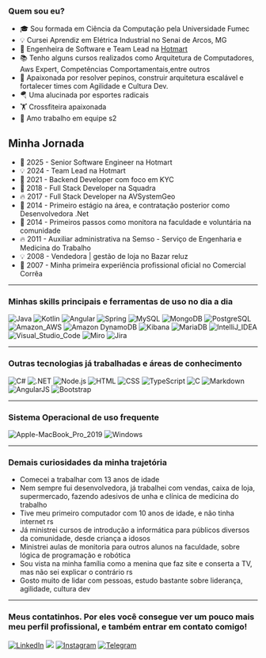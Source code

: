 ### Quem sou eu?

- 🎓 Sou formada em Ciência da Computação pela Universidade Fumec
- 💡 Cursei Aprendiz em Elétrica Industrial no Senai de Arcos, MG
- 🚀 Engenheira de Software e Team Lead na [Hotmart](https://hotmart.com/pt-br)
- 📚 Tenho alguns cursos realizados como Arquitetura de Computadores, Aws Expert, Competências Comportamentais,entre outros
- 🧠 Apaixonada por resolver pepinos, construir arquitetura escalável e fortalecer times com Agilidade e Cultura Dev.
- 🪂 Uma alucinada por esportes radicais
- 🏋️ Crossfiteira apaixonada
- 🤝 Amo trabalho em equipe s2

## Minha Jornada

- 🚀 2025 - Senior Software Engineer na Hotmart
- 💡 2024 - Team Lead na Hotmart
- 🔗 2021 - Backend Developer com foco em KYC
- 🚀 2018 - Full Stack Developer na Squadra
- 🔥 2017 - Full Stack Developer na AVSystemGeo
- 🚀 2014 - Primeiro estágio na área, e contratação posterior como Desenvolvedora .Net
- 🚀 2014 - Primeiros passos como monitora na faculdade e voluntária na comunidade
- 🔥 2011 - Auxiliar administrativa na Semso - Serviço de Engenharia e Medicina do Trabalho
- 💡 2008 - Vendedora | gestão de loja no Bazar reluz
- 🎯 2007 - Minha primeira experiência profissional oficial no Comercial Corrêa

___
### Minhas skills principais e ferramentas de uso no dia a dia

![Java](https://img.shields.io/badge/Java-ED8B00?style=for-the-badge&logo=openjdk&logoColor=white)
![Kotlin](https://img.shields.io/badge/Kotlin-0095D5?&style=for-the-badge&logo=kotlin&logoColor=white)
![Angular](https://img.shields.io/badge/Angular-DD0031?style=for-the-badge&logo=angular&logoColor=white)
![Spring](https://img.shields.io/badge/Spring-6DB33F?style=for-the-badge&logo=spring&logoColor=white)
![MySQL](https://img.shields.io/badge/MySQL-00000F?style=for-the-badge&logo=mysql&logoColor=white)
![MongoDB](https://img.shields.io/badge/MongoDB-4EA94B?style=for-the-badge&logo=mongodb&logoColor=white)
![PostgreSQL](https://img.shields.io/badge/PostgreSQL-316192?style=for-the-badge&logo=postgresql&logoColor=white)
![Amazon_AWS](https://img.shields.io/badge/Amazon_AWS-232F3E?style=for-the-badge&logo=amazon-aws&logoColor=white)
![Amazon DynamoDB](https://img.shields.io/badge/Amazon%20DynamoDB-4053D6?style=for-the-badge&logo=Amazon%20DynamoDB&logoColor=white)
![Kibana](https://img.shields.io/badge/Kibana-005571?style=for-the-badge&logo=Kibana&logoColor=white)
![MariaDB](https://img.shields.io/badge/MariaDB-003545?style=for-the-badge&logo=mariadb&logoColor=white)
![IntelliJ_IDEA](https://img.shields.io/badge/IntelliJ_IDEA-000000.svg?style=for-the-badge&logo=intellij-idea&logoColor=white)
![Visual_Studio_Code](https://img.shields.io/badge/Visual_Studio_Code-0078D4?style=for-the-badge&logo=visual%20studio%20code&logoColor=white)
![Miro](https://img.shields.io/badge/Miro-050038?style=for-the-badge&logo=Miro&logoColor=white)
![Jira](https://img.shields.io/badge/Jira-0052CC?style=for-the-badge&logo=Jira&logoColor=white)
___
### Outras tecnologias já trabalhadas e áreas de conhecimento

![C#](https://img.shields.io/badge/C%23-239120?style=for-the-badge&logo=c-sharp&logoColor=white)
![.NET](https://img.shields.io/badge/.NET-5C2D91?style=for-the-badge&logo=.net&logoColor=white)
![Node.js](https://img.shields.io/badge/Node.js-43853D?style=for-the-badge&logo=node.js&logoColor=white)
![HTML](https://img.shields.io/badge/HTML-239120?style=for-the-badge&logo=html5&logoColor=white)
![CSS](https://img.shields.io/badge/CSS-239120?&style=for-the-badge&logo=css3&logoColor=white)
![TypeScript](https://img.shields.io/badge/TypeScript-007ACC?style=for-the-badge&logo=typescript&logoColor=white)
![C](https://img.shields.io/badge/C-00599C?style=for-the-badge&logo=c&logoColor=white)
![Markdown](https://img.shields.io/badge/Markdown-000000?style=for-the-badge&logo=markdown&logoColor=white)
![AngularJS](https://img.shields.io/badge/AngularJS-E23237?style=for-the-badge&logo=angularjs&logoColor=white)
![Bootstrap](https://img.shields.io/badge/Bootstrap-563D7C?style=for-the-badge&logo=bootstrap&logoColor=white)
___
### Sistema Operacional de uso frequente

![Apple-MacBook_Pro_2019](https://img.shields.io/badge/Apple-MacBook_Pro_2019-999999?style=for-the-badge&logo=apple&logoColor=white)
![Windows](https://img.shields.io/badge/Windows-0078D6?style=for-the-badge&logo=windows&logoColor=white)

___
### Demais curiosidades da minha trajetória

- Comecei a trabalhar com 13 anos de idade
- Nem sempre fui desenvolvedora, já trabalhei com vendas, caixa de loja, supermercado, fazendo adesivos de unha e clínica de medicina do trabalho
- Tive meu primeiro computador com 10 anos de idade, e não tinha internet rs
- Já ministrei cursos de introdução a informática para públicos diversos da comunidade, desde criança a idosos
- Ministrei aulas de monitoria para outros alunos na faculdade, sobre lógica de programação e robótica
- Sou vista na minha família como a menina que faz site e conserta a TV, mas não sei explicar o contrário rs
- Gosto muito de lidar com pessoas, estudo bastante sobre liderança, agilidade, cultura dev

___
### Meus contatinhos. Por eles você consegue ver um pouco mais meu perfil profissional, e também entrar em contato comigo! 

[![LinkedIn](https://img.shields.io/badge/LinkedIn-0077B5?style=for-the-badge&logo=linkedin&logoColor=white)](https://www.linkedin.com/in/gabriela-mendonça-de-carvalho-63b46066/)
<a href="mailto:contato.gabrielamc@gmail.com?subject=Olá%20Gabi"><img src="https://img.shields.io/badge/Gmail-D14836?style=for-the-badge&logo=gmail&logoColor=white" /></a>
[![Instagram](https://img.shields.io/badge/Instagram-E4405F?style=for-the-badge&logo=instagram&logoColor=white)](https://www.instagram.com/gabymcarvalho?igsh=MTc4dXVnajlhcWswMA==)
[![Telegram](https://img.shields.io/badge/Telegram-2CA5E0?style=for-the-badge&logo=telegram&logoColor=white)](https://t.me/gabimcarvalho)
